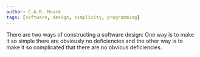 ```yaml
---
author: C.A.R. Hoare
tags: [software, design, simplicity, programming]
---
```

There are two ways of constructing a software design: One way is to make it so simple there are obviously no deficiencies and the other way is to make it so complicated that there are no obvious deficiencies. 